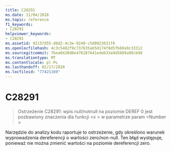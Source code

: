 ```yaml
---
title: C28291
ms.date: 11/04/2016
ms.topic: reference
f1_keywords:
- C28291
helpviewer_keywords:
- C28291
ms.assetid: 92157d55-d8d2-4c3e-9240-c5d8923631f6
ms.openlocfilehash: 4c3c5482f9c737635ab5d174f8d5fb60a9c33312
ms.sourcegitcommit: 7bea0420d0e476287641edeb33a9d5689a98cb98
ms.translationtype: MT
ms.contentlocale: pl-PL
ms.lasthandoff: 02/17/2020
ms.locfileid: "77421169"
---
```

# <a name="c28291"></a>C28291

> Ostrzeżenie C28291: wpis null/notnull na poziomie DEREF 0 jest pozbawiony znaczenia dla funkcji \<x > w parametrze param \<Number >

Narzędzie do analizy kodu raportuje to ostrzeżenie, gdy określono warunek wyprowadzenia dereferencji o wartości zero/non-null. Ten błąd występuje, ponieważ nie można zmienić wartości na poziomie dereferencji zero.
